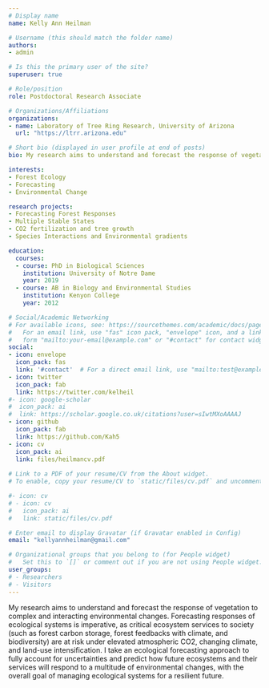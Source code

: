 ```yaml
---
# Display name
name: Kelly Ann Heilman

# Username (this should match the folder name)
authors:
- admin

# Is this the primary user of the site?
superuser: true

# Role/position
role: Postdoctoral Research Associate

# Organizations/Affiliations
organizations:
- name: Laboratory of Tree Ring Research, University of Arizona
  url: "https://ltrr.arizona.edu"

# Short bio (displayed in user profile at end of posts)
bio: My research aims to understand and forecast the response of vegetation to multiple environmental changes from the tree to biome scales. This ecological forecasting approach allows us make predictions about future vegetation, with the overall goal of managing systems for a resilient future. 

interests:
- Forest Ecology
- Forecasting
- Environmental Change

research projects:
- Forecasting Forest Responses
- Multiple Stable States
- CO2 fertilization and tree growth
- Species Interactions and Environmental gradients

education:
  courses:
  - course: PhD in Biological Sciences
    institution: University of Notre Dame
    year: 2019
  - course: AB in Biology and Environmental Studies
    institution: Kenyon College
    year: 2012

# Social/Academic Networking
# For available icons, see: https://sourcethemes.com/academic/docs/page-builder/#icons
#   For an email link, use "fas" icon pack, "envelope" icon, and a link in the
#   form "mailto:your-email@example.com" or "#contact" for contact widget.
social:
- icon: envelope
  icon_pack: fas
  link: '#contact'  # For a direct email link, use "mailto:test@example.org".
- icon: twitter
  icon_pack: fab
  link: https://twitter.com/kelheil
#- icon: google-scholar
#  icon_pack: ai
#  link: https://scholar.google.co.uk/citations?user=sIwtMXoAAAAJ
- icon: github
  icon_pack: fab
  link: https://github.com/Kah5
- icon: cv
  icon_pack: ai
  link: files/heilmancv.pdf
  
# Link to a PDF of your resume/CV from the About widget.
# To enable, copy your resume/CV to `static/files/cv.pdf` and uncomment the lines below.

#- icon: cv
# - icon: cv
#   icon_pack: ai
#   link: static/files/cv.pdf

# Enter email to display Gravatar (if Gravatar enabled in Config)
email: "kellyannheilman@gmail.com"

# Organizational groups that you belong to (for People widget)
#   Set this to `[]` or comment out if you are not using People widget.
user_groups:
# - Researchers
# - Visitors
---
```


My research aims to understand and forecast the response of vegetation to complex and interacting environmental changes. Forecasting responses of ecological systems is imperative, as critical ecosystem services to society (such as forest carbon storage, forest feedbacks with climate, and biodiversity) are at risk under elevated atmospheric CO2, changing climate, and land-use intensification. I take an ecological forecasting approach to fully account for uncertainties and predict how future ecosystems and their services will respond to a multitude of environmental changes, with the overall goal of managing ecological systems for a resilient future.  
